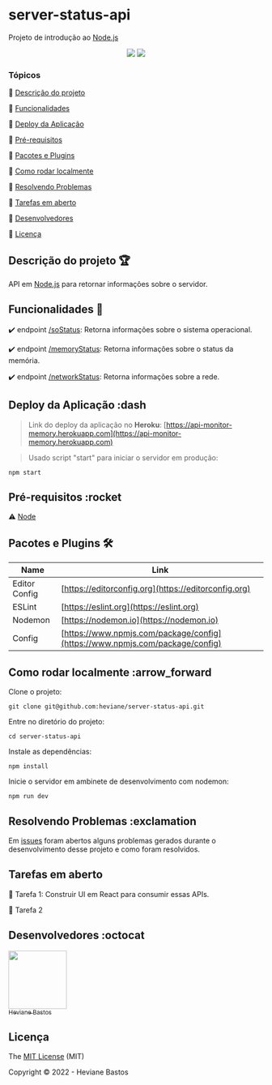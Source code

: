 # server-status-api

Projeto de introdução ao [Node.js](https://nodejs.org)

<p align="center">
  <img src="https://img.shields.io/badge/License-MIT-green"/>
  <img src="https://img.shields.io/badge/Status-Desenvolvimento-sucess"/>
</p>

### Tópicos

:small_blue_diamond: [Descrição do projeto](#descrição-do-projeto)

:small_blue_diamond: [Funcionalidades](#funcionalidades)

:small_blue_diamond: [Deploy da Aplicação](#deploy-da-aplicação-dash)

:small_blue_diamond: [Pré-requisitos](#pré-requisitos)

:small_blue_diamond: [Pacotes e Plugins](#pacotes-e-plugins)

:small_blue_diamond: [Como rodar localmente](#como-rodar-localmente-arrow_forward)

:small_blue_diamond: [Resolvendo Problemas](#resolvendo-problemas-exclamation)

:small_blue_diamond: [Tarefas em aberto](#resolvendo-problemas-exclamation)

:small_blue_diamond: [Desenvolvedores](#desenvolvedores-octocat)

:small_blue_diamond: [Licença](#licença)

## Descrição do projeto 🏆

  API em [Node.js](https://nodejs.org) para retornar informações sobre o servidor.

## Funcionalidades 🎯

:heavy_check_mark: endpoint [/soStatus](http://localhost:3000/soStatus): Retorna informações sobre o sistema operacional.

:heavy_check_mark: endpoint [/memoryStatus](http://localhost:3000/memoryStatus): Retorna informações sobre o status da memória.

:heavy_check_mark: endpoint [/networkStatus](http://localhost:3000/networkStatus): Retorna informações sobre a rede.

## Deploy da Aplicação :dash

> Link do deploy da aplicação no **Heroku**: [https://api-monitor-memory.herokuapp.com](https://api-monitor-memory.herokuapp.com)

> Usado script "start" para iniciar o servidor em produção:

```
npm start
```

## Pré-requisitos :rocket

:warning: [Node](https://nodejs.org)

## Pacotes e Plugins 🛠️

| Name | Link |
| ---------- | ------ |
| Editor Config | [https://editorconfig.org](https://editorconfig.org) |
| ESLint | [https://eslint.org](https://eslint.org) |
| Nodemon | [https://nodemon.io](https://nodemon.io) |
| Config | [https://www.npmjs.com/package/config](https://www.npmjs.com/package/config) |

## Como rodar localmente :arrow_forward

Clone o projeto:

```
git clone git@github.com:heviane/server-status-api.git
```

Entre no diretório do projeto:

```
cd server-status-api
```

Instale as dependências:

```
npm install
```

Inicie o servidor em ambinete de desenvolvimento com nodemon:

```
npm run dev
```

## Resolvendo Problemas :exclamation

Em [issues](https://github.com/heviane/server-status-api/issues) foram abertos alguns problemas gerados durante o desenvolvimento desse projeto e como foram resolvidos.

## Tarefas em aberto

:memo: Tarefa 1: Construir UI em React para consumir essas APIs.

:memo: Tarefa 2

## Desenvolvedores :octocat

[<img src="./src/assets/img/ProfilePicture.jpeg" width=115><br><sub>Heviane Bastos</sub>](https://github.com/heviane)

## Licença

The [MIT License](https://github.com/heviane/api-monitor-memory/blob/main/LICENSE) (MIT)

Copyright :copyright: 2022 - Heviane Bastos
